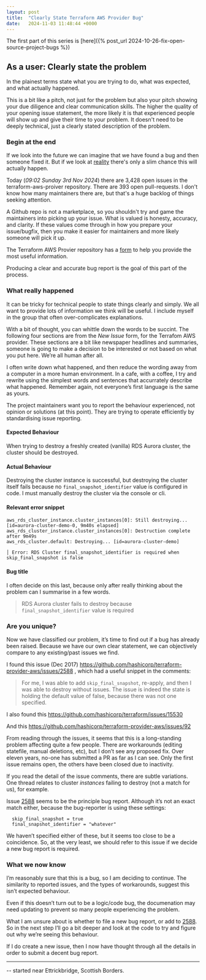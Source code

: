 ```yaml
---
layout: post
title:  "Clearly State Terraform AWS Provider Bug"
date:   2024-11-03 11:48:44 +0000
---
```


The first part of this series is [here]({% post_url 2024-10-26-fix-open-source-project-bugs %})

## As a user: Clearly state the problem

In the plainest terms state what you are trying to do, what was expected, and what actually happened.

This is a bit like a pitch, not just for the problem but also your pitch showing your due diligence and clear communication skills.
The higher the quality of your opening issue statement, the more likely it is that experienced people will show up and give their time to your problem.
It doesn't need to be deeply technical, just a clearly stated description of the problem.

### Begin at the end

If we look into the future we can imagine that we have found a bug and then someone fixed it.
But if we look at [reality](https://github.com/hashicorp/terraform-provider-aws/issues) there's only a slim chance this will actually happen.

Today (_09:02 Sunday 3rd Nov 2024_) there are 3,428 open issues in the terraform-aws-proiver repository. There are 393 open pull-requests.
I don't know how many maintainers there are, but that's a huge backlog of things seeking attention.

A Github repo is not a marketplace, so you shouldn't try and game the maintainers into picking up your issue.
What is valued is honesty, accuracy, and clarity.
If these values come through in how you prepare your issue/bugfix, then you make it easier for maintainers and more likely someone will pick it up.

The Terraform AWS Provier repository has a [form](https://github.com/hashicorp/terraform-provider-aws/issues/new?assignees=&labels=bug&projects=&template=00_bug_report.yml&title=%5BBug%5D%3A+) to help you provide the most useful information.

Producing a clear and accurate bug report is the goal of this part of the process.

### What really happened

It can be tricky for technical people to state things clearly and simply. We all want to provide lots of information we think will be useful. I include myself in the group that often over-complicates explanations.

With a bit of thought, you can whittle down the words to be succint. The following four sections are from the _New Issue_ form, for the Terrafom AWS provider. These sections are a bit like newspaper headlines and summaries, someone is going to make a decision to be interested or not based on what you put here. We’re all human after all.

I often write down what happened, and then reduce the wording away from a computer in a more human environment. In a cafe, with a coffee, I try and rewrite using the simplest words and sentences that accurrately describe what happened. Remember again, not everyone’s first language is the same as yours.

The project maintainers want you to report the behaviour experienced, not opinion or solutions (at this point). They are trying to operate efficiently by standardising issue reporting.

#### Expected Behaviour

When trying to destroy a freshly created (vanilla) RDS Aurora cluster, the cluster should be destroyed.

#### Actual Behaviour

Destroying the cluster instance is successful, but destroying the cluster itself fails because no `final_snapshot_identifier` value is configured in code. I must manually destroy the cluster via the console or cli.

#### Relevant error snippet

```
aws_rds_cluster_instance.cluster_instances[0]: Still destroying... [id=aurora-cluster-demo-0, 9m40s elapsed]
aws_rds_cluster_instance.cluster_instances[0]: Destruction complete after 9m49s
aws_rds_cluster.default: Destroying... [id=aurora-cluster-demo]

│ Error: RDS Cluster final_snapshot_identifier is required when skip_final_snapshot is false
```

#### Bug title

I often decide on this last, because only after really thinking about the problem can I summarise in a few words.

> RDS Aurora cluster fails to destroy because `final_snapshot_identifier` value is required

### Are you unique?

Now we have classified our problem, it’s time to find out if a bug has already been raised. Because we have our own clear statement, we can objectively compare to any existing/past issues we find. 

I found this issue (Dec 2017) https://github.com/hashicorp/terraform-provider-aws/issues/2588 , which had a useful snippet in the comments:

>For me, I was able to add `skip_final_snapshot`, re-apply, and then I was able to destroy without issues. The issue is indeed the state is holding the default value of false, because there was not one specified.

I also found this https://github.com/hashicorp/terraform/issues/15530

And this https://github.com/hashicorp/terraform-provider-aws/issues/92

From reading through the issues, it seems that this is a long-standing problem affecting quite a few people. There are workarounds (editing statefile, manual deletions, etc), but I don’t see any proposed fix. Over eleven years, no-one has submitted a PR as far as I can see. Only the first issue remains open, the others have been closed due to inactivity.

If you read the detail of the issue comments, there are subtle variations. One thread relates to cluster _instances_ failing to destroy (not a match for us), for example.

Issue [2588](https://github.com/hashicorp/terraform-provider-aws/issues/2588) seems to be the principle bug report. Although it’s not an exact match either, because the bug-reporter is using these settings:

```
  skip_final_snapshot = true
  final_snapshot_identifier = "whatever"
```

We haven’t specified either of these, but it seems too close to be a coincidence. So, at the very least, we should refer to this issue if we decide a new bug report is required.

### What we now know

I’m reasonably sure that this is a bug, so I am deciding to continue. The similarity to reported issues, and the types of workarounds, suggest this isn’t expected behaviour.

Even if this doesn’t turn out to be a logic/code bug, the documenation may need updating to prevent so many people experiencing the problem.

What I am unsure about is whether to file a new bug report, or add to [2588](https://github.com/hashicorp/terraform-provider-aws/issues/2588). So in the next step I’ll go a bit deeper and look at the code to try and figure out why we’re seeing this behaviour.

If I do create a new issue, then I now have thought through all the details in order to submit a decent bug report.

---

-- started near Ettrickbridge, Scottish Borders.
